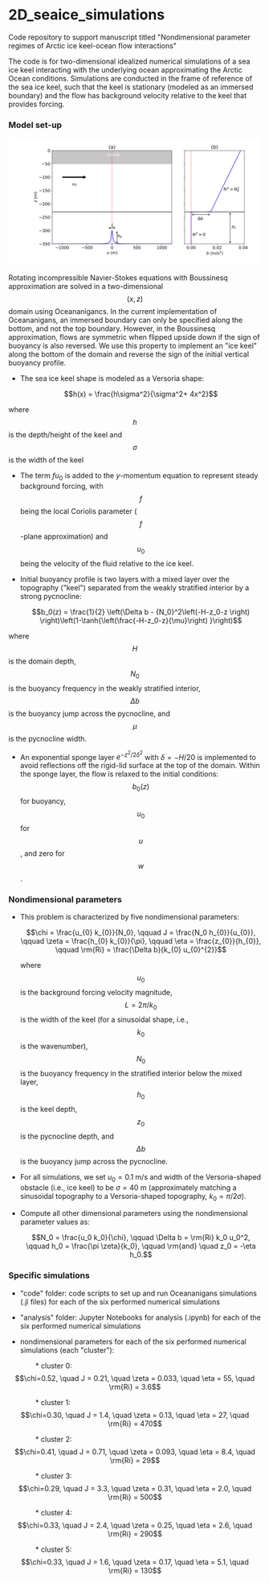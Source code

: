 # 2D_seaice_simulations
Code repository to support manuscript titled "Nondimensional parameter regimes of Arctic ice keel-ocean flow interactions"

The code is for two-dimensional idealized numerical simulations of a sea ice keel interacting with the underlying ocean approximating the Arctic Ocean conditions. Simulations are conducted in the frame of reference of the sea ice keel, such that the keel is stationary (modeled as an immersed boundary) and the flow has background velocity relative to the keel that provides forcing. 

### Model set-up

![setup_figure](simulation_schematic.png)

Rotating incompressible Navier-Stokes equations with Boussinesq approximation are solved in a two-dimensional $$(x,z)$$ domain using Oceananigancs. In the current implementation of Oceananigans, an immersed boundary can only be specified along the bottom, and not the top boundary. However, in the Boussinesq approximation, flows are symmetric when flipped upside down if the sign of buoyancy is also reversed. We use this property to implement an "ice keel" along the bottom of the domain and reverse the sign of the initial vertical buoyancy profile.

- The sea ice keel shape is modeled as a Versoria shape:

  $$h(x) = \frac{h\sigma^2}{\sigma^2+ 4x^2}$$

where $$h$$ is the depth/height of the keel and $$\sigma$$ is the width of the keel

- The term $fu_0$ is added to the $y$-momentum equation to represent steady background forcing, with $$f$$ being the local Coriolis parameter ($$f$$-plane approximation) and $$u_0$$ being the velocity of the fluid relative to the ice keel.

- Initial buoyancy profile is two layers with a mixed layer over the topography ("keel") separated from the weakly stratified interior by a strong pycnocline:

  $$b_0(z) = \frac{1}{2} \left(\Delta b - {N_0}^2\left(-H-z_0-z \right) \right)\left(1-\tanh{\left(\frac{-H-z_0-z}{\mu}\right) }\right)$$

where $$H$$ is the domain depth, $$N_0$$ is the buoyancy frequency in the weakly stratified interior, $$\Delta b$$ is the buoyancy jump across the pycnocline, and $$\mu$$ is the pycnocline width.

- An exponential sponge layer $e^{-z^2/2\delta^2}$ with $\delta=-H/20$ is implemented to avoid reflections off the rigid-lid surface at the top of the domain. Within the sponge layer, the flow is relaxed to the initial conditions: $$b_0(z)$$ for buoyancy, $$u_0$$ for $$u$$, and zero for $$w$$.

### Nondimensional parameters

- This problem is characterized by five nondimensional parameters:

  $$\chi = \frac{u_{0} k_{0}}{N_0}, \qquad J = \frac{N_0 h_{0}}{u_{0}}, \qquad \zeta = \frac{h_{0} k_{0}}{\pi}, \qquad \eta = \frac{z_{0}}{h_{0}}, \qquad \rm{Ri} = \frac{\Delta b}{k_{0} u_{0}^{2}}$$

  where $$u_0$$ is the background forcing velocity magnitude, $$L = 2\pi/k_0$$ is the width of the keel (for a sinusoidal shape, i.e., $$k_0$$ is the wavenumber), $$N_0$$ is the buoyancy frequency in the stratified interior below the mixed layer, $$h_0$$ is the keel depth, $$z_0$$ is the pycnocline depth, and $$\Delta b$$ is the buoyancy jump across the pycnocline.

- For all simulations, we set $u_0=0.1$ m/s and width of the Versoria-shaped obstacle (i.e., ice keel) to be $\sigma=40$ m (approximately matching a sinusoidal topography to a Versoria-shaped topography, $k_0 = \pi/2\sigma$).

- Compute all other dimensional parameters using the nondimensional parameter values as:

  $$N_0 = \frac{u_0 k_0}{\chi}, \qquad \Delta b = \rm{Ri} k_0 u_0^2, \qquad h_0 = \frac{\pi \zeta}{k_0}, \qquad \rm{and} \quad z_0 = -\eta h_0.$$

  
### Specific simulations

- "code" folder: code scripts to set up and run Oceananigans simulations (.jl files) for each of the six performed numerical simulations

- "analysis" folder: Jupyter Notebooks for analysis (.ipynb) for each of the six performed numerical simulations

- nondimensional parameters for each of the six performed numerical simulations (each "cluster"):

&emsp; &emsp; &emsp; * cluster 0: $$\chi=0.52, \quad J = 0.21, \quad \zeta = 0.033, \quad \eta = 55, \quad \rm{Ri} = 3.6$$

&emsp; &emsp; &emsp; * cluster 1: $$\chi=0.30, \quad J = 1.4, \quad \zeta = 0.13, \quad \eta = 27, \quad \rm{Ri} = 470$$

&emsp; &emsp; &emsp; * cluster 2: $$\chi=0.41, \quad J = 0.71, \quad \zeta = 0.093, \quad \eta = 8.4, \quad \rm{Ri} = 29$$

&emsp; &emsp; &emsp; * cluster 3: $$\chi=0.29, \quad J = 3.3, \quad \zeta = 0.31, \quad \eta = 2.0, \quad \rm{Ri} = 500$$

&emsp; &emsp; &emsp; * cluster 4: $$\chi=0.33, \quad J = 2.4, \quad \zeta = 0.25, \quad \eta = 2.6, \quad \rm{Ri} = 290$$

&emsp; &emsp; &emsp; * cluster 5: $$\chi=0.33, \quad J = 1.6, \quad \zeta = 0.17, \quad \eta = 5.1, \quad \rm{Ri} = 130$$

